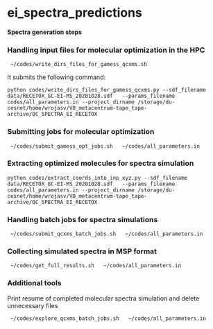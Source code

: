 # ei_spectra_predictions

**Spectra generation steps**

### Handling input files for molecular optimization in the HPC

```
 ~/codes/write_dirs_files_for_gamess_qcxms.sh   
```

It submits the following command:
```
python codes/write_dirs_files_for_gamess_qcxms.py --sdf_filename data/RECETOX_GC-EI-MS_20201028.sdf   --params_filename codes/all_parameters.in --project_dirname /storage/du-cesnet/home/wrojasv/VO_metacentrum-tape_tape-archive/QC_SPECTRA_EI_RECETOX
```

### Submitting jobs for molecular optimization
```
 ~/codes/submit_gamess_opt_jobs.sh   ~/codes/all_parameters.in
```

### Extracting optimized molecules for spectra simulation
```
python codes/extract_coords_into_inp_xyz.py --sdf_filename data/RECETOX_GC-EI-MS_20201028.sdf   --params_filename codes/all_parameters.in --project_dirname /storage/du-cesnet/home/wrojasv/VO_metacentrum-tape_tape-archive/QC_SPECTRA_EI_RECETOX
```

### Handling batch jobs for spectra simulations
```
 ~/codes/submit_qcxms_batch_jobs.sh   ~/codes/all_parameters.in
```

### Collecting simulated spectra in MSP format
```
 ~/codes/get_full_results.sh   ~/codes/all_parameters.in
```

### Additional tools
Print resume of completed molecular spectra simulation and delete unnecessary files
```
 ~/codes/explore_qcxms_batch_jobs.sh   ~/codes/all_parameters.in
```